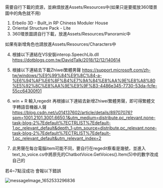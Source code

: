 需要自行下載的資源，並麻煩放進Assets/Resources中(如果只是要擺放360環景圖中的角色就不用)
1. Erbeilo 3D - Built_in RP Chiness Moduler House
2. Oriental Structure Pack - Lite
3. 360環景圖請自行下載，放進Assets/Resources/Panoramic中

如果有新增角色也請放進Assets/Resources/Characters中


4. 根據以下連結在VS安裝interop.SpeechLib.dll
https://dotblogs.com.tw/DavidTalk/2018/12/12/140614

5. 根據以下連結去下載Zhiwei繁體男聲
https://support.microsoft.com/zh-tw/windows/%E9%99%84%E9%8C%84-a-%E6%94%AF%E6%8F%B4%E7%9A%84%E8%AA%9E%E8%A8%80%E5%92%8C%E8%AA%9E%E9%9F%B3-4486e345-7730-53da-fcfe-55cc64300f01

6. win + R 輸入regedit 再根據以下連結去新增Zhiwei繁體男聲，即可得繁體文字轉語音機器人聲
https://blog.csdn.net/u014137602/article/details/89707076?spm=1001.2101.3001.6650.1&utm_medium=distribute.pc_relevant.none-task-blog-2%7Edefault%7ECTRLIST%7Edefault-1.pc_relevant_default&depth_1-utm_source=distribute.pc_relevant.none-task-blog-2%7Edefault%7ECTRLIST%7Edefault-1.pc_relevant_default&utm_relevant_index=2

7. 此男聲在每台電腦item可能不同，要自行在regedit察看是幾號，並進入text_to_voice.cs中將原先的ChatbotVoice.GetVoices().Item(5)中的數字改成自己的

若4~7點沒成功 會報以下錯誤

![messageImage_1652533296836](https://user-images.githubusercontent.com/59390771/168429217-35d8cee0-fb63-49d5-a5fa-6530705df67c.jpeg)
